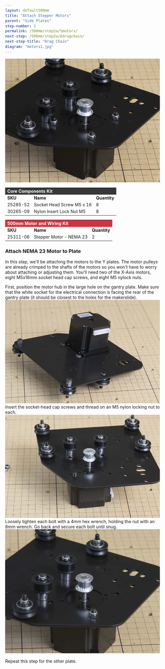 ```yaml
---
layout: default500mm
title: "Attach Stepper Motors"
parent: "Side Plates"
step-number: 2
permalink: /500mm/step2a/5motors/
next-step: /500mm/step2a/6dragchain/
next-step-title: "Drag Chain"
diagram: "motors1.jpg"
---
```

<img src="../../step2/photo/jpfs_DSC2606.jpg">

<table>
  <tr>
    <td style="color:#fff;background: #383838" colspan="3">
      <b>Core Components Kit</b>
    </td>
  </tr>
  <tr>
    <td>
      <b>SKU</b>
    </td>
    <td>
      <b>Name</b>
    </td>
    <td>
      <b>Quantity</b>
    </td>
  </tr>
  <tr>
    <td>
      25285-52
    </td>
    <td>
      Socket Head Screw M5 x 16
    </td>
    <td>
      8
    </td>
  </tr>
  <tr>
    <td>
      30265-09
    </td>
    <td>
      Nylon Insert Lock Nut M5
    </td>
    <td>
      8
    </td>
  </tr>
</table>
<table>
  <tr>
    <td style="color:#fff;background: #CC3440" colspan="3">
      <b>500mm Motor and Wiring Kit</b>
    </td>
  </tr>
  <tr>
    <td>
      <b>SKU</b>
    </td>
    <td>
      <b>Name</b>
    </td>
    <td>
      <b>Quantity</b>
    </td>
  </tr>
  <tr>
    <td>
      25311-06
    </td>
    <td>
      Stepper Motor - NEMA 23
    </td>
    <td>
      2
    </td>
  </tr>
</table>


<h3>Attach NEMA 23 Motor to Plate</h3>

In this step, we'll be attaching the motors to the Y plates. The motor pulleys are already crimped to the shafts of the motors so you won't have to worry about attaching or adjusting them. You'll need two of the X-Axis motors, eight M5x16mm socket head cap screws, and eight M5 nylock nuts.

First, position the motor hub in the large hole on the gantry plate. Make sure that the white socket for the electrical connection is facing the rear of the gantry plate (it should be closest to the holes for the makerslide).
<img src="../../step2/photo/jpfs_DSC2602.jpg">
Insert the socket-head cap screws and thread on an M5 nylon locking nut to each.
<img src="../../step2/photo/jpfs_DSC2604.jpg">
Loosely tighten each bolt with a 4mm hex wrench, holding the nut with an 8mm wrench. Go back and secure each bolt until snug.
<img src="../../step2/photo/jpfs_DSC2605.jpg">

Repeat this step for the other plate.
